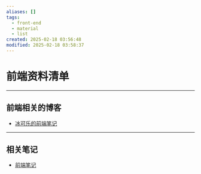 ```yaml
---
aliases: []
tags:
  - front-end
  - material
  - list
created: 2025-02-18 03:56:48
modified: 2025-02-18 03:58:37
---
```


# 前端资料清单

---

## 前端相关的博客

* [冰可乐的前端笔记](https://note.bingkele.cc)

---

## 相关笔记

* [前端笔记](Front-end_Note.md)

